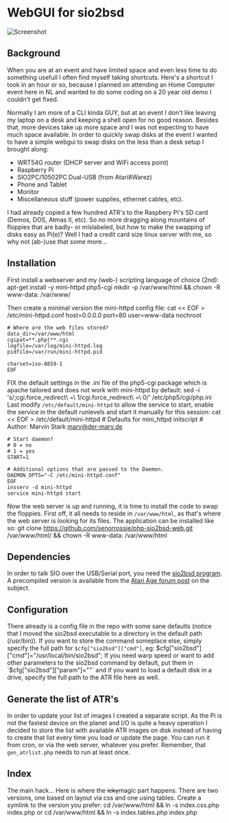 # WebGUI for sio2bsd

![Screenshot](https://user-images.githubusercontent.com/29672548/42733316-ae4edf4a-882f-11e8-9d9f-891accd25c0a.jpg "WebGUI (index.css.php) rendered by a chrome browser on windows")

## Background
When you are at an event and have limited space and even less time to do something usefull I often find myself taking shortcuts. Here's a shortcut I took in an hour or so, because I planned on attending an Home Computer event here in NL and wanted to do some coding on a 20 year old demo I couldn't get fixed.

Normally I am more of a CLI kinda GUY, but at an event I don't like leaving my laptop on a desk and keeping a shell open for no good reason. Besides that, more devices take up more space and I was not expecting to have much space available. In order to quickly swap disks at the event I wanted to have a simple webgui to swap disks on the less than a desk setup I brought along:
*  WRT54G router (DHCP server and WiFi access point)
*  Raspberry Pi
*  SIO2PC/10502PC Dual-USB (from Atari8Warez)
*  Phone and Tablet
*  Monitor
*  Miscellaneous stuff (power supplies, ethernet cables, etc).

I had already copied a few hundred ATR's to the Raspbery Pi's SD card (Demos, DOS, Atmas II, etc). So no more dragging along mountains of floppies that are badly- or mislabeled, but how to make the swapping of disks easy as Pi(e)? Well I had a credit card size linux server with me, so why not (ab-)use that some more...

## Installation
First install a webserver and my (web-) scripting language of choice (2nd):
    apt-get install -y mini-httpd php5-cgi
    mkdir -p /var/www/html && chown -R www-data: /var/www/
 
Then create a minimal version the mini-httpd config file:
    cat << EOF > /etc/mini-httpd.conf
    host=0.0.0.0
    port=80
    user=www-data
    nochroot
 
    # Where are the web files stored?
    data_dir=/var/www/html
    cgipat=**.php|**.cgi
    logfile=/var/log/mini-httpd.log
    pidfile=/var/run/mini-httpd.pid
 
    charset=iso-8859-1
    EOF
 
FIX the default settings in the .ini file of the php5-cgi package which is apache tailored and does not work with mini-httpd by default:
    sed -i 's/\;cgi\.force_redirect\ =\ 1/cgi\.force_redirect\ =\ 0/' /etc/php5/cgi/php.ini
Last modify `/etc/default/mini-httpd` to allow the service to start, enable the service in the default runlevels and start it manually for this session:
    cat << EOF > /etc/default/mini-httpd
    # Defaults for mini_httpd initscript
    # Author: Marvin Stark <marv@der-marv.de>

    # Start daemon?
    # 0 = no
    # 1 = yes
    START=1

    # Additional options that are passed to the Daemon.
    DAEMON_OPTS="-C /etc/mini-httpd.conf"
    EOF
    insserv -d mini-httpd
    service mini-httpd start
Now the web server is up and running, it is time to install the code to swap the floppies. First off, it all needs to reside in `/var/www/html`, as that's where the web server is looking for its files. The application can be installed like so:
    git clone https://github.com/senorrossie/php-sio2bsd-web.git /var/www/html/ && chown -R www-data: /var/www/html 

## Dependencies
In order to talk SIO over the USB/Serial port, you need the [sio2bsd program](https://github.com/TheMontezuma/SIO2BSD). A precompiled version is available from the [Atari Age forum post](http://atariage.com/forums/topic/209010-sio2pi-raspberry-pi-as-a-floppy/) on the subject.

## Configuration
There already is a config file in the repo with some sane defaults (notice that I moved the sio2bsd executable to a directory in the default path (/usr/bin)). If you want to store the command someplace else, simply specify the full path for `$cfg["sio2bsd"]["cmd"]`, eg:
    $cfg["sio2bsd"]["cmd"]="/usr/local/bin/sio2bsd";
If you need warp speed or want to add other parameters to the sio2bsd command by default, put them in `$cfg["sio2bsd"]["param"]=""` and if you want to load a default disk in a drive, specify the full path to the ATR file here as well.

## Generate the list of ATR's
In order to update your list of images I created a separate script. As the Pi is not the fastest device on the planet and I/O is quite a heavy operation I decided to store the list with available ATR images on disk instead of having to create that list every time you load or update the page. You can run it from cron, or via the web server, whatever you prefer. Remember, that `gen_atrlist.php` needs to run at least once.

## Index
The main hack... Here is where the ~~icky~~magic part happens. There are two versions, one based on layout via css and one using tables. Create a symlink to the version you prefer:
     cd /var/www/html && ln -s index.css.php index.php
or
     cd /var/www/html && ln -s index.tables.php index.php

